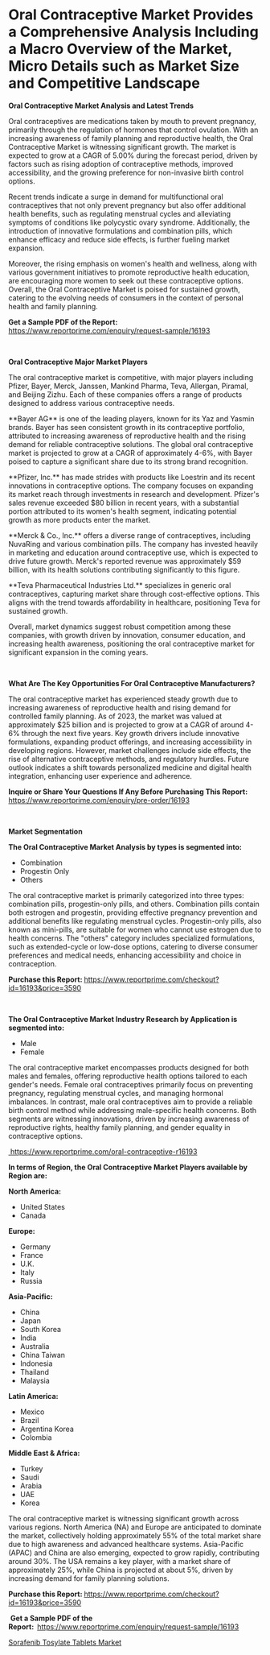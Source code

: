 <p><h1>Oral Contraceptive Market Provides a Comprehensive Analysis Including a Macro Overview of the Market, Micro Details such as Market Size and Competitive Landscape</h1></p><p><strong>Oral Contraceptive Market Analysis and Latest Trends</strong></p>
<p><p>Oral contraceptives are medications taken by mouth to prevent pregnancy, primarily through the regulation of hormones that control ovulation. With an increasing awareness of family planning and reproductive health, the Oral Contraceptive Market is witnessing significant growth. The market is expected to grow at a CAGR of 5.00% during the forecast period, driven by factors such as rising adoption of contraceptive methods, improved accessibility, and the growing preference for non-invasive birth control options.</p><p>Recent trends indicate a surge in demand for multifunctional oral contraceptives that not only prevent pregnancy but also offer additional health benefits, such as regulating menstrual cycles and alleviating symptoms of conditions like polycystic ovary syndrome. Additionally, the introduction of innovative formulations and combination pills, which enhance efficacy and reduce side effects, is further fueling market expansion. </p><p>Moreover, the rising emphasis on women's health and wellness, along with various government initiatives to promote reproductive health education, are encouraging more women to seek out these contraceptive options. Overall, the Oral Contraceptive Market is poised for sustained growth, catering to the evolving needs of consumers in the context of personal health and family planning.</p></p>
<p><strong>Get a Sample PDF of the Report:&nbsp;</strong> <a href="https://www.reportprime.com/enquiry/request-sample/16193?utm_campaign=3432&utm_medium=2&utm_source=Github&utm_content=ia&utm_term=20032025&utm_id=oral-contraceptive">https://www.reportprime.com/enquiry/request-sample/16193</a></p>
<p>&nbsp;</p>
<p><strong>Oral Contraceptive Major Market Players</strong></p>
<p><p>The oral contraceptive market is competitive, with major players including Pfizer, Bayer, Merck, Janssen, Mankind Pharma, Teva, Allergan, Piramal, and Beijing Zizhu. Each of these companies offers a range of products designed to address various contraceptive needs.</p><p>**Bayer AG** is one of the leading players, known for its Yaz and Yasmin brands. Bayer has seen consistent growth in its contraceptive portfolio, attributed to increasing awareness of reproductive health and the rising demand for reliable contraceptive solutions. The global oral contraceptive market is projected to grow at a CAGR of approximately 4-6%, with Bayer poised to capture a significant share due to its strong brand recognition.</p><p>**Pfizer, Inc.** has made strides with products like Loestrin and its recent innovations in contraceptive options. The company focuses on expanding its market reach through investments in research and development. Pfizer's sales revenue exceeded $80 billion in recent years, with a substantial portion attributed to its women's health segment, indicating potential growth as more products enter the market.</p><p>**Merck & Co., Inc.** offers a diverse range of contraceptives, including NuvaRing and various combination pills. The company has invested heavily in marketing and education around contraceptive use, which is expected to drive future growth. Merck's reported revenue was approximately $59 billion, with its health solutions contributing significantly to this figure.</p><p>**Teva Pharmaceutical Industries Ltd.** specializes in generic oral contraceptives, capturing market share through cost-effective options. This aligns with the trend towards affordability in healthcare, positioning Teva for sustained growth.</p><p>Overall, market dynamics suggest robust competition among these companies, with growth driven by innovation, consumer education, and increasing health awareness, positioning the oral contraceptive market for significant expansion in the coming years.</p></p>
<p>&nbsp;</p>
<p><strong>What Are The Key Opportunities For Oral Contraceptive Manufacturers?</strong></p>
<p><p>The oral contraceptive market has experienced steady growth due to increasing awareness of reproductive health and rising demand for controlled family planning. As of 2023, the market was valued at approximately $25 billion and is projected to grow at a CAGR of around 4-6% through the next five years. Key growth drivers include innovative formulations, expanding product offerings, and increasing accessibility in developing regions. However, market challenges include side effects, the rise of alternative contraceptive methods, and regulatory hurdles. Future outlook indicates a shift towards personalized medicine and digital health integration, enhancing user experience and adherence.</p></p>
<p><strong>Inquire or Share Your Questions If Any Before Purchasing This Report:</strong> <a href="https://www.reportprime.com/enquiry/pre-order/16193?utm_campaign=3432&utm_medium=2&utm_source=Github&utm_content=ia&utm_term=20032025&utm_id=oral-contraceptive">https://www.reportprime.com/enquiry/pre-order/16193</a></p>
<p>&nbsp;</p>
<p><strong>Market Segmentation</strong></p>
<p><strong>The Oral Contraceptive Market Analysis by types is segmented into:</strong></p>
<p><ul><li>Combination</li><li>Progestin Only</li><li>Others</li></ul></p>
<p><p>The oral contraceptive market is primarily categorized into three types: combination pills, progestin-only pills, and others. Combination pills contain both estrogen and progestin, providing effective pregnancy prevention and additional benefits like regulating menstrual cycles. Progestin-only pills, also known as mini-pills, are suitable for women who cannot use estrogen due to health concerns. The "others" category includes specialized formulations, such as extended-cycle or low-dose options, catering to diverse consumer preferences and medical needs, enhancing accessibility and choice in contraception.</p></p>
<p><strong>Purchase this Report:&nbsp;</strong><a href="https://www.reportprime.com/checkout?id=16193&price=3590&utm_campaign=3432&utm_medium=2&utm_source=Github&utm_content=ia&utm_term=20032025&utm_id=oral-contraceptive">https://www.reportprime.com/checkout?id=16193&price=3590</a></p>
<p>&nbsp;</p>
<p><strong>The Oral Contraceptive Market Industry Research by Application is segmented into:</strong></p>
<p><ul><li>Male</li><li>Female</li></ul></p>
<p><p>The oral contraceptive market encompasses products designed for both males and females, offering reproductive health options tailored to each gender's needs. Female oral contraceptives primarily focus on preventing pregnancy, regulating menstrual cycles, and managing hormonal imbalances. In contrast, male oral contraceptives aim to provide a reliable birth control method while addressing male-specific health concerns. Both segments are witnessing innovations, driven by increasing awareness of reproductive rights, healthy family planning, and gender equality in contraceptive options.</p></p>
<p><a href="https://www.reportprime.com/oral-contraceptive-r16193?utm_campaign=3432&utm_medium=2&utm_source=Github&utm_content=ia&utm_term=20032025&utm_id=oral-contraceptive">&nbsp;https://www.reportprime.com/oral-contraceptive-r16193</a></p>
<p><strong>In terms of Region, the Oral Contraceptive Market Players available by Region are:</strong></p>
<p>
    <p> <strong> North America: </strong>
        <ul>
            <li>United States</li>
            <li>Canada</li>
        </ul>
        </p> 
    <p> <strong> Europe: </strong>
        <ul>
            <li>Germany</li>
            <li>France</li>
            <li>U.K.</li>
            <li>Italy</li>
            <li>Russia</li>
        </ul>
        </p> 
    <p> <strong> Asia-Pacific: </strong>
        <ul>
            <li>China</li>
            <li>Japan</li>
            <li>South Korea</li>
            <li>India</li>
            <li>Australia</li>
            <li>China Taiwan</li>
            <li>Indonesia</li>
            <li>Thailand</li>
            <li>Malaysia</li>
        </ul>
        </p> 
    <p> <strong> Latin America: </strong>
        <ul>
            <li>Mexico</li>
            <li>Brazil</li>
            <li>Argentina Korea</li>
            <li>Colombia</li>
        </ul>
        </p> 
    <p> <strong> Middle East & Africa: </strong>
        <ul>
            <li>Turkey</li>
            <li>Saudi</li>
            <li>Arabia</li>
            <li>UAE</li>
            <li>Korea</li>
        </ul>
    </p>
    </p>
<p><p>The oral contraceptive market is witnessing significant growth across various regions. North America (NA) and Europe are anticipated to dominate the market, collectively holding approximately 55% of the total market share due to high awareness and advanced healthcare systems. Asia-Pacific (APAC) and China are also emerging, expected to grow rapidly, contributing around 30%. The USA remains a key player, with a market share of approximately 25%, while China is projected at about 5%, driven by increasing demand for family planning solutions.</p></p>
<p><strong>Purchase this Report: </strong><a href="https://www.reportprime.com/checkout?id=16193&price=3590&utm_campaign=3432&utm_medium=2&utm_source=Github&utm_content=ia&utm_term=20032025&utm_id=oral-contraceptive">https://www.reportprime.com/checkout?id=16193&price=3590</a></p>
<p>&nbsp;<strong>Get a Sample PDF of the Report:&nbsp;&nbsp;</strong><a href="https://www.reportprime.com/enquiry/request-sample/16193?utm_campaign=3432&utm_medium=2&utm_source=Github&utm_content=ia&utm_term=20032025&utm_id=oral-contraceptive">https://www.reportprime.com/enquiry/request-sample/16193</a></p>
<p><strong></strong></p>
<p><p><a href="https://github.com/omduthkevork/Market-Research-Report-List-1/blob/main/sorafenib-tosylate-tablets-market.md?utm_campaign=3432&utm_medium=2&utm_source=Github&utm_content=ia&utm_term=20032025&utm_id=oral-contraceptive">Sorafenib Tosylate Tablets Market</a></p></p>